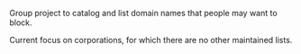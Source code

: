Group project to catalog and list domain names that people may want to block.  

Current focus on corporations, for which there are no other maintained lists.
